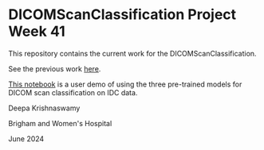 # DICOMScanClassification Project Week 41

This repository contains the current work for the DICOMScanClassification. 

See the previous work [here](https://github.com/deepakri201/DICOMScanClassification). 

[This notebook](https://github.com/deepakri201/DICOMScanClassification_pw41/blob/main/DICOMScanClassification_user_demo.ipynb) is a user demo of using the three pre-trained models for DICOM scan classification on IDC data. 


Deepa Krishnaswamy

Brigham and Women's Hospital 

June 2024 
